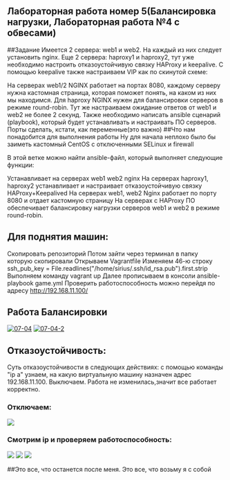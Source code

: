 ## Лабораторная работа номер 5(Балансировка нагрузки, Лабораторная работа №4 с обвесами)
##Задание
Имеется 2 сервера: web1 и web2. На каждый из них следует установить nginx. Еще 2 сервера: haproxy1 и haproxy2, тут уже необходимо настроить отказоустойчивую связку HAProxy и keepalive. C помощью keepalive также настраиваем VIP как по скинутой схеме:

На серверах web1/2 NGINX работает на портах 8080, каждому серверу нужна кастомная  страница, которая поможет понять, на каком из них мы находимся. Для haproxy NGINX нужен для балансировки серверов в режиме round-robin. Тут же настраиваем ожидание ответов от web1 и web2 не более 2 секунд. Также необходимо написать ansible сценарий (playbook), который будет устанавливать и настраивать ПО серверов. Порты сделать, кстати, как переменные(это важно)
##Что нам понадобится для выполнения работы
Ну для начала неплохо было бы заиметь кастомный CentOS с отключенными SELinux и firewall
	

В этой ветке можно найти ansible-файл, который выполняет следующие функции: 

Устанавливает на серверах web1 web2 nginx
На серверах haproxy1, haproxy2 устанавливает и настраивает отказоустойчивую связку HAProxy+Keepalived
На серверах web1, web2 Nginx работает по порту 8080 и отдает кастомную страницу
На серверах с HAProxy ПО обеспечивает балансировку нагрузки серверов web1 и web2 в режиме round-robin.

## Для поднятия машин:

Скопировать репозиторий
Потом зайти через терминал в папку которую скопировали
Открываем Vagrantfile
Изменяем 46-ю строку ssh_pub_key = File.readlines("/home/sirius/.ssh/id_rsa.pub").first.strip
Выполняем команду vagrant up
Далее прописываем в консоли ansible-playbook game.yml
Проверить работоспособность можно перейдя по адресу http://192.168.11.100/

## Работа Балансировки
<a href="https://ibb.co/xD5Smnr"><img src="https://i.ibb.co/FK7bsQd/07-04.png" alt="07-04" border="0"></a>
<a href="https://ibb.co/gJDdD8V"><img src="https://i.ibb.co/FzBXB1V/07-04-2.png" alt="07-04-2" border="0"></a>

## Отказоустойчивость:

Суть отказоустойчивости в следующих действиях: c помощью команды "ip a" узнаем, на какую виртуальную машину назначен адрес 192.168.11.100. Выключаем. Работа не изменилась,значит все работает корректно.

### Отключаем:

<img src="https://i.ibb.co/179gtHm/Screenshot-from-2022-04-06-21-44-25.png" >

### Смотрим ip и проверяем работоспособность:

<img src="https://i.ibb.co/HYT1PXD/Screenshot-from-2022-04-06-21-52-55.png" >

<img src="https://camo.githubusercontent.com/66d0e077c38e3ff231b928e5715934176f9c414ffa0092799dfa35315c3761f0/68747470733a2f2f692e6962622e636f2f4e724335636e532f77656262312e6a7067" >

<img src="https://camo.githubusercontent.com/3e5a3bd939b549d3fc24977aaa15cd1bded7c080eb2ad60ba93a29aa258ffbea/68747470733a2f2f692e6962622e636f2f764c7a515167642f77656262322e6a7067" >

##Это все, что останется после меня. Это все, что возьму я с собой
